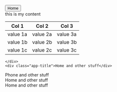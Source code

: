 
  <link rel="stylesheet" href="https://maxcdn.bootstrapcdn.com/bootstrap/3.3.5/css/bootstrap.min.css">
 <script type="text/javascript" src="https://ajax.googleapis.com/ajax/libs/jquery/1.11.3/jquery.min.js"></script>
 <script  type="text/javascript" src="https://maxcdn.bootstrapcdn.com/bootstrap/3.3.5/js/bootstrap.min.js"></script>
  
  <link rel="stylesheet" href="https://maxcdn.bootstrapcdn.com/font-awesome/latest/css/font-awesome.min.css">
  
  <script type="text/javascript" src="{{ site.baseurl }}/AppFlow.js"></script>
  <link rel="stylesheet" href="{{ site.baseurl }}/css/AppFlow.css">
  <link rel="stylesheet" href="{{ site.baseurl }}/css/example.css">

<div>
<button class="close-all-apps btn btn-info" data-target="#myAppTray">Home</button>
</div>
<div class="app-tray spacing-2 bg-warning blured blured-dark" id="myAppTray">
  <div class="app scale-with-screen glass active-size-70">
    <div class="app-header app-icon">
      <i class="fa fa-home"></i>
    </div>
    <div class="app-content">
      <div>
        <span>this is my content</span>
        <span class="app-close pull-right"><i class="fa fa-close"></i></span>
        <div>
          <table class="table table-striped table-bordered">
            <thead>
              <tr>
                <th>Col 1</th>
                <th>Col 2</th>
                <th>Col 3</th>
              </tr>
            </thead>
            <tbody>
              <tr>
                <td>value 1a</td>
                <td>value 2a</td>
                <td>value 3a</td>
              </tr>
              <tr>
                <td>value 1b</td>
                <td>value 2b</td>
                <td>value 3b</td>
              </tr>
              <tr>
                <td>value 1c</td>
                <td>value 2c</td>
                <td>value 3c</td>
              </tr>
            </tbody>
          </table>
        </div>
      </div>

    </div>
    <div class="app-title">Home and other stuff</div>
  </div>
  <div class="app">
    <div class="app-header app-icon">
      <i class="fa fa-phone"></i>
    </div>
    <div class="app-content">
      <span class="app-close pull-right"><i class="fa fa-close"></i></span>
    </div>
    <div class="app-title">Phone and other stuff</div>
  </div>
  <div class="app"></div>
  <div class="app"></div>
  <div class="app app-span-2 app-height-span-2">
    <div class="app-header app-icon"><i class="fa fa-phone"></i></div>
    <div class="app-content">Home and other stuff</div>
    <div class="app-title">Home and other stuff</div>
  </div>
  <div class="app app-span-2"></div>
  <div class="app app-span-2"></div>
  <div class="app app-height-span-2"></div>
  <div class="app app-height-span-2"></div>
  <div class="app"></div>
  <div class="app"></div>
  <div class="app"></div>
</div>
